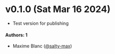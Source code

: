 # v0.1.0 (Sat Mar 16 2024)

- Test version for publishing

#### Authors: 1

- Maxime Blanc ([@salty-max](https://github.com/salty-max))
